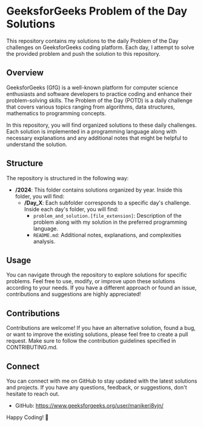# GeeksforGeeks Problem of the Day Solutions

This repository contains my solutions to the daily Problem of the Day challenges on GeeksforGeeks coding platform. Each day, I attempt to solve the provided problem and push the solution to this repository.

## Overview

GeeksforGeeks (GfG) is a well-known platform for computer science enthusiasts and software developers to practice coding and enhance their problem-solving skills. The Problem of the Day (POTD) is a daily challenge that covers various topics ranging from algorithms, data structures, mathematics to programming concepts.

In this repository, you will find organized solutions to these daily challenges. Each solution is implemented in a programming language along with necessary explanations and any additional notes that might be helpful to understand the solution.

## Structure

The repository is structured in the following way:

- **/2024**: This folder contains solutions organized by year. Inside this folder, you will find:
  - **/Day_X**: Each subfolder corresponds to a specific day's challenge. Inside each day's folder, you will find:
    - `problem_and_solution.[file_extension]`: Description of the problem along with my solution in the preferred programming language.
    - `README.md`: Additional notes, explanations, and complexities analysis.


## Usage

You can navigate through the repository to explore solutions for specific problems. Feel free to use, modify, or improve upon these solutions according to your needs. If you have a different approach or found an issue, contributions and suggestions are highly appreciated!

## Contributions

Contributions are welcome! If you have an alternative solution, found a bug, or want to improve the existing solutions, please feel free to create a pull request. Make sure to follow the contribution guidelines specified in CONTRIBUTING.md.

## Connect

You can connect with me on GitHub to stay updated with the latest solutions and projects. If you have any questions, feedback, or suggestions, don't hesitate to reach out.

- GitHub: https://www.geeksforgeeks.org/user/manikeri8vjn/

Happy Coding! 🚀
